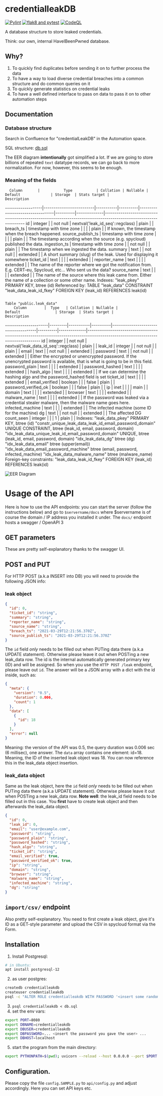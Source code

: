 # credentialleakDB

[![Pylint](https://github.com/EC-DIGIT-CSIRC/credentialLeakDB/actions/workflows/pylint.yml/badge.svg)](https://github.com/EC-DIGIT-CSIRC/credentialLeakDB/actions/workflows/pylint.yml)
[![flak8 and pytest](https://github.com/EC-DIGIT-CSIRC/credentialLeakDB/actions/workflows/python-app.yml/badge.svg)](https://github.com/EC-DIGIT-CSIRC/credentialLeakDB/actions/workflows/python-app.yml)
[![CodeQL](https://github.com/EC-DIGIT-CSIRC/credentialLeakDB/actions/workflows/codeql-analysis.yml/badge.svg)](https://github.com/EC-DIGIT-CSIRC/credentialLeakDB/actions/workflows/codeql-analysis.yml)

A database structure to store leaked credentials. 

Think: our own, internal HaveIBeenPwned database.

## Why?

1. To quickly find duplicates before sending it on to further process the data
2. To have a way to load diverse credential breaches into a common structure and do common queries on it
3. To quickly generate statistics on credential leaks
4. To have a well defined interface to pass on data to pass it on to other automation steps

## Documentation

### Database structure
Search in Confluence for "credentialLeakDB" in the Automation space.

SQL structure: [db.sql](db.sql)

The EER diagram __intentionally__ got simplified a lot. If we are going to store billions of repeated ``text`` datatype records, we can 
go back to more normalization. For now, however, this seems to be enough.

### Meaning of the fields


      Column       |           Type           | Collation | Nullable |             Default              | Storage  | Stats target |                                                    Description                                                    
-------------------|--------------------------|-----------|----------|----------------------------------|----------|--------------|-------------------------------------------------------------------------------------------------------------------
 id                | integer                  |           | not null | nextval('leak_id_seq'::regclass) | plain    |              | 
 breach_ts         | timestamp with time zone |           |          |                                  | plain    |              | If known, the timestamp when the breach happened.
 source_publish_ts | timestamp with time zone |           |          |                                  | plain    |              | The timestamp according when the source (e.g. spycloud) published the data.
 ingestion_ts      | timestamp with time zone |           | not null |                                  | plain    |              | The timestamp when we ingested the data.
 summary           | text                     |           | not null |                                  | extended |              | A short summary (slug) of the leak. Used for displaying it somewhere
 ticket_id         | text                     |           |          |                                  | extended |              | 
 reporter_name     | text                     |           |          |                                  | extended |              | The name of the reporter where we got the notification from. E.g. CERT-eu, Spycloud, etc... Who sent us the data?
 source_name       | text                     |           |          |                                  | extended |              | The name of the source where this leak came from. Either the name of a collection or some other name.
Indexes:
    "leak_pkey" PRIMARY KEY, btree (id)
Referenced by:
    TABLE "leak_data" CONSTRAINT "leak_data_leak_id_fkey" FOREIGN KEY (leak_id) REFERENCES leak(id)
 
                                                                                                                    Table "public.leak_data"
        Column        |  Type   | Collation | Nullable |                Default                | Storage  | Stats target |                                                            Description                                                             
----------------------|---------|-----------|----------|---------------------------------------|----------|--------------|------------------------------------------------------------------------------------------------------------------------------------
 id                   | integer |           | not null | nextval('leak_data_id_seq'::regclass) | plain    |              | 
 leak_id              | integer |           | not null |                                       | plain    |              | 
 email                | text    |           | not null |                                       | extended |              | 
 password             | text    |           | not null |                                       | extended |              | Either the encrypted or unencrypted password. If the unencrypted password is available, that is what is going to be in this field.
 password_plain       | text    |           |          |                                       | extended |              | 
 password_hashed      | text    |           |          |                                       | extended |              | 
 hash_algo            | text    |           |          |                                       | extended |              | If we can determine the hashing algo and the password_hashed field is set
 ticket_id            | text    |           |          |                                       | extended |              | 
 email_verified       | boolean |           |          | false                                 | plain    |              | 
 password_verified_ok | boolean |           |          | false                                 | plain    |              | 
 ip                   | inet    |           |          |                                       | main     |              | 
 domain               | text    |           |          |                                       | extended |              | 
 browser              | text    |           |          |                                       | extended |              | 
 malware_name         | text    |           |          |                                       | extended |              | If the password was leaked via a credential stealer malware, then the malware name goes here.
 infected_machine     | text    |           |          |                                       | extended |              | The infected machine (some ID for the machine)
 dg                   | text    |           | not null |                                       | extended |              | The affected DG
 count_seen           | integer |           |          | 1                                     | plain    |              | 
Indexes:
    "leak_data_pkey" PRIMARY KEY, btree (id)
    "constr_unique_leak_data_leak_id_email_password_domain" UNIQUE CONSTRAINT, btree (leak_id, email, password, domain)
    "idx_leak_data_unique_leak_id_email_password_domain" UNIQUE, btree (leak_id, email, password, domain)
    "idx_leak_data_dg" btree (dg)
    "idx_leak_data_email" btree (upper(email))
    "idx_leak_data_email_password_machine" btree (email, password, infected_machine)
    "idx_leak_data_malware_name" btree (malware_name)
Foreign-key constraints:
    "leak_data_leak_id_fkey" FOREIGN KEY (leak_id) REFERENCES leak(id)
    

![EER Diagram](EER.png)



# Usage of the API

Here is how to use the API endpoints: you can start the server (follow the instructions below) and go to ``$servername/docs`` where $servername is of course the domain / IP address you installed it under. The ``docs/`` endpoint hosts a swagger / OpenAPI 3 

## GET parameters

These are pretty self-explanatory thanks to the swagger UI.

## POST and PUT

For HTTP POST (a.k.a INSERT into DB) you will need to provide the following JSON info:

### leak object
```json
{
  "id": 0,
  "ticket_id": "string",
  "summary": "string",
  "reporter_name": "string",
  "source_name": "string",
  "breach_ts": "2021-03-29T12:21:56.370Z",
  "source_publish_ts": "2021-03-29T12:21:56.370Z"
}

```

The ``id`` field *only* needs to be filled out when PUTing data there (a.k.a UPDATE statement). Otherwise please leave it out when POSTing a new leak_data row.
The id is the internal automatically generated primary key (ID) and will be assigned. So when you use the ``HTTP POST /leak`` endpoint, please leave out ``id``. The answer will be a JSON array with a dict with the id inside, such as:

```json
{
  "meta": {
    "version": "0.5",
    "duration": 0.006,
    "count": 1
  },
  "data": [
    {
      "id": 18
    }
  ],
  "error": null
}
```

Meaning: the version of the API was 0.5, the query duration was 0.006 sec (6 millisec), one answer. The ``data`` array contains one element: id=18. Meaning, the ID of the inserted leak object was 18. You can now reference this in the leak_data object insertion.

### leak_data object

Same as the leak object, here the ``id`` field *only* needs to be filled out when PUTing data there (a.k.a UPDATE statement). Otherwise please leave it out when POSTing a new leak_data row. **Note well**: the leak_id field needs to be filled out in this case. You **first** have to create leak object and then afterwards the leak_data object.

```json
{
  "id": 0,
  "leak_id": 0,
  "email": "user@example.com",
  "password": "string",
  "password_plain": "string",
  "password_hashed": "string",
  "hash_algo": "string",
  "ticket_id": "string",
  "email_verified": true,
  "password_verified_ok": true,
  "ip": "string",
  "domain": "string",
  "browser": "string",
  "malware_name": "string",
  "infected_machine": "string",
  "dg": "string"
}
```

## ``import/csv/`` endpoint

Also pretty self-explanatory. You need to first create a leak object, give it's ID as a GET-style parameter and upload the CSV in spycloud format via the Form.


## Installation

1. Install Postgresql:
```bash 
# in Ubuntu:
apt install postgresql-12
```

2. as user postgres:
```bash
createdb credentialleakdb
createuser credentialleakdb
psql -c "ALTER ROLE credentialleakdb WITH PASSWORD '<insert some random password here>'" template1
```
3. ``psql credentialleakdb < db.sql``
4. set the env vars: 
```bash
export PORT=8080
export DBNAME=credentialleakdb
export DBUSER=credentialleakdb
export DBPASSWORD=... <insert the password you gave the user> ...
export DBHOST=localhost
```
5. start the program from the main directory:
```bash
export PYTHONPATH=$(pwd); uvicorn --reload --host 0.0.0.0 --port $PORT api.main:app
```

## Configuration.

Please copy the file ``config.SAMPLE.py`` to ``api/config.py`` and adjust accordingly.
Here you can set API keys etc.


